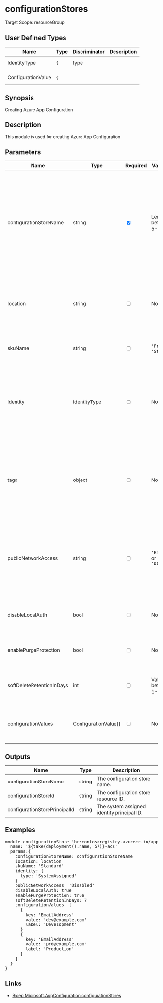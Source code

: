 ﻿# configurationStores

Target Scope: resourceGroup

## User Defined Types
| Name | Type | Discriminator | Description
| -- |  -- | -- | -- |
| <a id="IdentityType">IdentityType</a>  | <pre>{</pre> | type |  | 
| <a id="ConfigurationValue">ConfigurationValue</a>  | <pre>{</pre> |  |  | 

## Synopsis
Creating Azure App Configuration

## Description
This module is used for creating Azure App Configuration

## Parameters
| Name | Type | Required | Validation | Default value | Description |
| -- |  -- | -- | -- | -- | -- |
| configurationStoreName | string | <input type="checkbox" checked> | Length between 5-50 | <pre></pre> | The name of the App Configuration store to upsert<br>Restrictions:<br>- Name must be between 5 and 50 characters and may only contain alphanumeric characters and -<br>- Name may not contain the sequence: --- |
| location | string | <input type="checkbox"> | None | <pre>resourceGroup().location</pre> | Specifies the Azure location where the resource should be created. Defaults to the resourcegroup location. |
| skuName | string | <input type="checkbox"> | `'Free'` or `'Standard'` | <pre>'Standard'</pre> | Specifies whether the SKU for the configuration store. |
| identity | IdentityType | <input type="checkbox"> | None | <pre>{<br>  type: 'SystemAssigned'<br>}</pre> | Managed service identity to use for this configuration store. Defaults to a system assigned managed identity. For object format, refer to [documentation](https://docs.microsoft.com/en-us/azure/templates/microsoft.web/sites?tabs=bicep#managedserviceidentity). |
| tags | object | <input type="checkbox"> | None | <pre>{}</pre> | The tags to apply to this resource. This is an object with key/value pairs.<br>Example:<br>{<br>&nbsp;&nbsp;&nbsp;FirstTag: myvalue<br>&nbsp;&nbsp;&nbsp;SecondTag: another value<br>} |
| publicNetworkAccess | string | <input type="checkbox"> | `'Enabled'` or `'Disabled'` | <pre>'Disabled'</pre> | Property to specify whether the store will accept traffic from public internet. If set to \'Disabled\' all traffic except private endpoint traffic will be blocked. |
| disableLocalAuth | bool | <input type="checkbox"> | None | <pre>true</pre> | Indicates whether requests using non-AAD authentication are blocked. |
| enablePurgeProtection | bool | <input type="checkbox"> | None | <pre>true</pre> | Indicates whether purge protection should be enabled. |
| softDeleteRetentionInDays | int | <input type="checkbox"> | Value between 1-7 | <pre>7</pre> | The soft-delete retention for keeping items after deleting them. |
| configurationValues | ConfigurationValue[] | <input type="checkbox"> | None | <pre>[]</pre> | The configuration values to add to the App Configuration store. |

## Outputs
| Name | Type | Description |
| -- |  -- | -- |
| configurationStoreName | string | The configuration store name. |
| configurationStoreId | string | The configuration store resource ID. |
| configurationStorePrincipalId | string | The system assigned identity principal ID. |

## Examples
<pre>
module configurationStore 'br:contosoregistry.azurecr.io/appconfiguration/configurationStores:latest' = {
  name: '${take(deployment().name, 57)}-acs'
  params:{
    configurationStoreName: configurationStoreName
    location: location
    skuName: 'Standard'
    identity: {
      type: 'SystemAssigned'
    }
    publicNetworkAccess: 'Disabled'
    disableLocalAuth: true
    enablePurgeProtection: true
    softDeleteRetentionInDays: 7
    configurationValues: [
      {
        key: 'EmailAddress'
        value: 'dev@example.com'
        label: 'Development'
      }
      {
        key: 'EmailAddress'
        value: 'prd@example.com'
        label: 'Production'
      }
    ]
  }
}
</pre>

## Links
- [Bicep Microsoft.AppConfiguration configurationStores](https://learn.microsoft.com/en-us/azure/templates/microsoft.appconfiguration/configurationstores?pivots=deployment-language-bicep)

